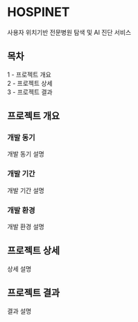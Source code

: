 # HOSPINET
사용자 위치기반 전문병원 탐색 및 AI 진단 서비스

## 목차
1 - 프로젝트 개요   
2 - 프로젝트 상세   
3 -  프로젝트 결과

## 프로젝트 개요
### 개발 동기
개발 동기 설명
### 개발 기간
개발 기간 설명
### 개발 환경
개발 환경 설명

## 프로젝트 상세
상세 설명

## 프로젝트 결과
결과 설명
